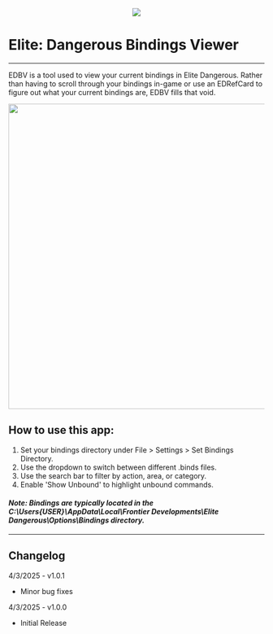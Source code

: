 <p align="center">
<img src="https://i.imgur.com/sb7Ruvx.png">
</p>

# Elite: Dangerous Bindings Viewer
---
EDBV is a tool used to view your current bindings in Elite Dangerous.
Rather than having to scroll through your bindings in-game or use an EDRefCard to figure out what your current bindings are, EDBV fills that void.
<p align="center">
<img src="https://i.imgur.com/9DhO8lP.png" width="600">
</p>

## How to use this app:
1. Set your bindings directory under File > Settings > Set Bindings Directory.
2. Use the dropdown to switch between different .binds files.
3. Use the search bar to filter by action, area, or category.
4. Enable 'Show Unbound' to highlight unbound commands.


#### _Note: Bindings are typically located in the C:\Users\{USER}\AppData\Local\Frontier Developments\Elite Dangerous\Options\Bindings directory._
---
## Changelog
4/3/2025 - v1.0.1
- Minor bug fixes

4/3/2025 - v1.0.0
- Initial Release
